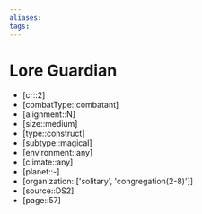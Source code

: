 ```yaml
---
aliases: 
tags: 
---
```


# Lore Guardian

- [cr::2]
- [combatType::combatant]
- [alignment::N]
- [size::medium]
- [type::construct]
- [subtype::magical]
- [environment::any]
- [climate::any]
- [planet::-]
- [organization::['solitary', 'congregation(2-8)']]
- [source::DS2]
- [page::57]
